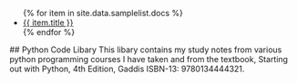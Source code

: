<ul>
   {% for item in site.data.samplelist.docs %}
      <li><a href="{{ item.url }}">{{ item.title }}</a></li>
   {% endfor %}
</ul>
## Python Code Libary
This libary contains my study notes from various python programming courses I have taken and from the textbook, Starting out with Python, 4th Edition, Gaddis ISBN-13: 9780134444321.